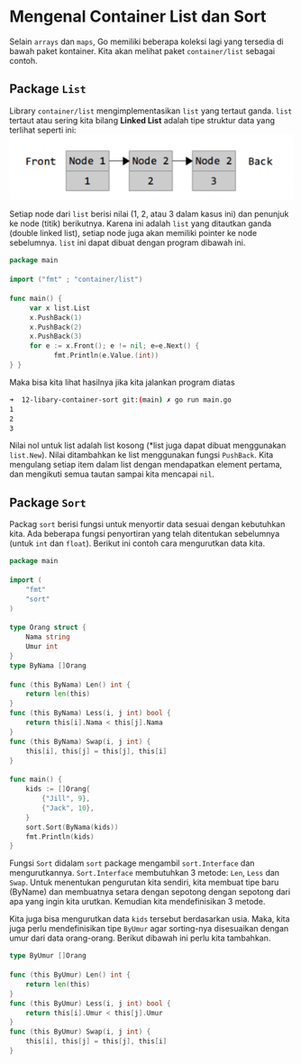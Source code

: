# Mengenal Container List dan Sort

Selain `arrays` dan `maps`, Go memiliki beberapa koleksi lagi yang tersedia di bawah paket kontainer. Kita akan melihat paket `container/list` sebagai contoh.

## Package `List`
Library `container/list` mengimplementasikan `list` yang tertaut ganda. `list` tertaut atau sering kita bilang **Linked List** adalah tipe struktur data yang terlihat seperti ini:
![List](./linked-list.png)

Setiap node dari `list` berisi nilai (1, 2, atau 3 dalam kasus ini) dan penunjuk ke node (titik) berikutnya. Karena ini adalah `list` yang ditautkan ganda (double linked list), setiap node juga akan memiliki pointer ke node sebelumnya. `list` ini dapat dibuat dengan program dibawah ini.
```go
package main

import ("fmt" ; "container/list")

func main() {
     var x list.List
     x.PushBack(1)
     x.PushBack(2)
     x.PushBack(3)
     for e := x.Front(); e != nil; e=e.Next() {
           fmt.Println(e.Value.(int))
} }
```
Maka bisa kita lihat hasilnya jika kita jalankan program diatas
```bash
➜  12-libary-container-sort git:(main) ✗ go run main.go 
1
2
3
```
Nilai nol untuk list adalah list kosong (*list juga dapat dibuat menggunakan `list.New`). Nilai ditambahkan ke list menggunakan fungsi `PushBack`. Kita mengulang setiap item dalam list dengan mendapatkan element pertama, dan mengikuti semua tautan sampai kita mencapai `nil`.

## Package `Sort`
Packag `sort` berisi fungsi untuk menyortir data sesuai dengan kebutuhkan kita. Ada beberapa fungsi penyortiran yang telah ditentukan sebelumnya (untuk `int` dan `float`). Berikut ini contoh cara mengurutkan data kita.
```go
package main

import (
	"fmt"
	"sort"
)

type Orang struct {
	Nama string
	Umur int
}
type ByNama []Orang

func (this ByNama) Len() int {
	return len(this)
}
func (this ByNama) Less(i, j int) bool {
	return this[i].Nama < this[j].Nama
}
func (this ByNama) Swap(i, j int) {
	this[i], this[j] = this[j], this[i]
}

func main() {
	kids := []Orang{
		{"Jill", 9},
		{"Jack", 10},
	}
	sort.Sort(ByNama(kids))
	fmt.Println(kids)
}
```
Fungsi `Sort` didalam `sort` package mengambil `sort.Interface` dan mengurutkannya. `Sort.Interface` membutuhkan 3 metode: `Len`, `Less` dan `Swap`. Untuk menentukan pengurutan kita sendiri, kita membuat tipe baru (ByName) dan membuatnya setara dengan sepotong dengan sepotong dari apa yang ingin kita urutkan. Kemudian kita mendefinisikan 3 metode.

Kita juga bisa mengurutkan data `kids` tersebut berdasarkan usia. Maka, kita juga perlu mendefinisikan tipe `ByUmur` agar sorting-nya disesuaikan dengan umur dari data orang-orang. Berikut dibawah ini perlu kita tambahkan.
```go
type ByUmur []Orang

func (this ByUmur) Len() int {
	return len(this)
}
func (this ByUmur) Less(i, j int) bool {
	return this[i].Umur < this[j].Umur
}
func (this ByUmur) Swap(i, j int) {
	this[i], this[j] = this[j], this[i]
}
```